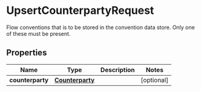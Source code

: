 

# UpsertCounterpartyRequest

Flow conventions that is to be stored in the convention data store.  Only one of these must be present.

## Properties

Name | Type | Description | Notes
------------ | ------------- | ------------- | -------------
**counterparty** | [**Counterparty**](Counterparty.md) |  |  [optional]



